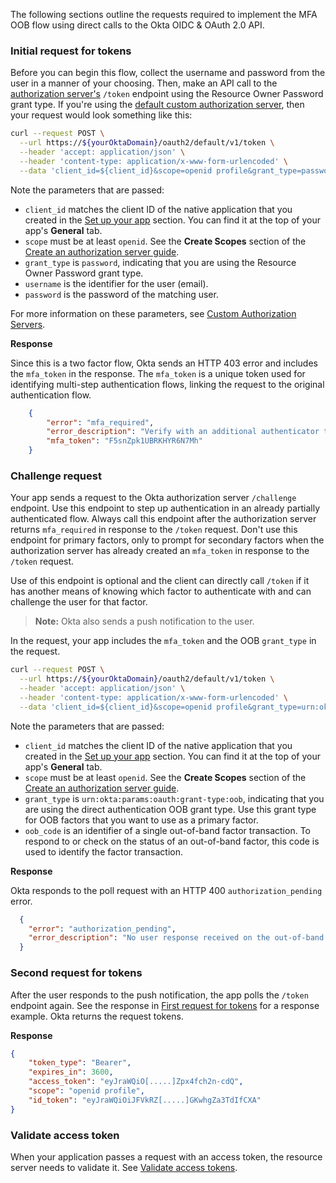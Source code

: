 The following sections outline the requests required to implement the MFA OOB flow using direct calls to the Okta OIDC & OAuth 2.0 API.

### Initial request for tokens

Before you can begin this flow, collect the username and password from the user in a manner of your choosing. Then, make an API call to the [authorization server's](/docs/concepts/auth-servers/) `/token` endpoint using the Resource Owner Password grant type. If you're using the [default custom authorization server](/docs/concepts/auth-servers/#default-custom-authorization-server), then your request would look something like this:

```bash
curl --request POST \
  --url https://${yourOktaDomain}/oauth2/default/v1/token \
  --header 'accept: application/json' \
  --header 'content-type: application/x-www-form-urlencoded' \
  --data 'client_id=${client_id}&scope=openid profile&grant_type=password&username=${testuser%40example.com}&password={$userpassword}'
```

Note the parameters that are passed:

- `client_id` matches the client ID of the native application that you created in the [Set up your app](#set-up-your-app) section. You can find it at the top of your app's **General** tab.
- `scope` must be at least `openid`. See the **Create Scopes** section of the [Create an authorization server guide](/docs/guides/customize-authz-server/main/#create-scopes).
- `grant_type` is `password`, indicating that you are using the Resource Owner Password grant type.
- `username` is the identifier for the user (email).
- `password` is the password of the matching user.

For more information on these parameters, see [Custom Authorization Servers](https://developer.okta.com/docs/api/openapi/okta-oauth/oauth/tag/CustomAS/#tag/CustomAS/operation/challengeCustomAS).

**Response**

Since this is a two factor flow, Okta sends an HTTP 403 error and includes the `mfa_token` in the response. The `mfa_token` is a unique token used for identifying multi-step authentication flows, linking the request to the original authentication flow.

```json
    {
        "error": "mfa_required",
        "error_description": "Verify with an additional authenticator to complete the sign-in process.",
        "mfa_token": "F5snZpk1UBRKHYR6N7Mh"
    }
```

### Challenge request

Your app sends a request to the Okta authorization server `/challenge` endpoint. Use this endpoint to step up authentication in an already partially authenticated flow. Always call this endpoint after the authorization server returns `mfa_required` in response to the `/token` request. Don't use this endpoint for primary factors, only to prompt for secondary factors when the authorization server has already created an `mfa_token` in response to the `/token` request.

Use of this endpoint is optional and the client can directly call `/token` if it has another means of knowing which factor to authenticate with and can challenge the user for that factor.

> **Note:** Okta also sends a push notification to the user.

In the request, your app includes the `mfa_token` and the OOB `grant_type` in the request.

```bash
curl --request POST \
  --url https://${yourOktaDomain}/oauth2/default/v1/token \
  --header 'accept: application/json' \
  --header 'content-type: application/x-www-form-urlencoded' \
  --data 'client_id=${client_id}&scope=openid profile&grant_type=urn:okta:params:oauth:grant-type:oob&oob_code=&{oob code}'
```

Note the parameters that are passed:

- `client_id` matches the client ID of the native application that you created in the [Set up your app](#set-up-your-app) section. You can find it at the top of your app's **General** tab.
- `scope` must be at least `openid`. See the **Create Scopes** section of the [Create an authorization server guide](/docs/guides/customize-authz-server/main/#create-scopes).
- `grant_type` is `urn:okta:params:oauth:grant-type:oob`, indicating that you are using the direct authentication OOB grant type. Use this grant type for OOB factors that you want to use as a primary factor.
- `oob_code` is an identifier of a single out-of-band factor transaction. To respond to or check on the status of an out-of-band factor, this code is used to identify the factor transaction.

**Response**

Okta responds to the poll request with an HTTP 400 `authorization_pending` error.

```json
  {
    "error": "authorization_pending",
    "error_description": "No user response received on the out-of-band authenticator yet. Continue polling to wait for a response."
  }
```

### Second request for tokens

After the user responds to the push notification, the app polls the `/token` endpoint again. See the response in [First request for tokens](#first-request-for-tokens) for a response example. Okta returns the request tokens.

**Response**

```json
{
    "token_type": "Bearer",
    "expires_in": 3600,
    "access_token": "eyJraWQiO[.....]Zpx4fch2n-cdQ",
    "scope": "openid profile",
    "id_token": "eyJraWQiOiJFVkRZ[.....]GKwhgZa3TdIfCXA"
}
```

### Validate access token

When your application passes a request with an access token, the resource server needs to validate it. See [Validate access tokens](/docs/guides/validate-access-tokens/).
